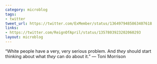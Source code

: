 ```yaml
---
category: microblog
tags:
- twitter
tweet_url: https://twitter.com/ExMember/status/1364979485863407618
links:
- https://twitter.com/ReignOfApril/status/1357803923202060293
layout: microblog
---
```

“White people have a very, very serious problem. And *they* should start thinking about what *they* can do about it.” — Toni Morrison
